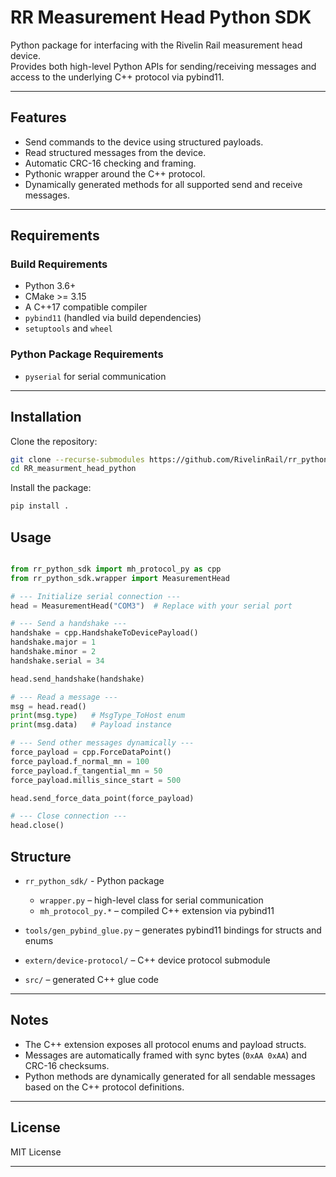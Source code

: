 # RR Measurement Head Python SDK

Python package for interfacing with the Rivelin Rail measurement head device.  
Provides both high-level Python APIs for sending/receiving messages and access to the underlying C++ protocol via pybind11.

---

## Features

- Send commands to the device using structured payloads.
- Read structured messages from the device.
- Automatic CRC-16 checking and framing.
- Pythonic wrapper around the C++ protocol.
- Dynamically generated methods for all supported send and receive messages.

---

## Requirements

### Build Requirements

- Python 3.6+
- CMake >= 3.15
- A C++17 compatible compiler
- `pybind11` (handled via build dependencies)
- `setuptools` and `wheel`

### Python Package Requirements

- `pyserial` for serial communication

---

## Installation

Clone the repository:

```bash
git clone --recurse-submodules https://github.com/RivelinRail/rr_python_sdk.git
cd RR_measurment_head_python
```

Install the package:

```bash
pip install .
```

## Usage 

```python

from rr_python_sdk import mh_protocol_py as cpp
from rr_python_sdk.wrapper import MeasurementHead

# --- Initialize serial connection ---
head = MeasurementHead("COM3")  # Replace with your serial port

# --- Send a handshake ---
handshake = cpp.HandshakeToDevicePayload()
handshake.major = 1
handshake.minor = 2
handshake.serial = 34

head.send_handshake(handshake)

# --- Read a message ---
msg = head.read()
print(msg.type)   # MsgType_ToHost enum
print(msg.data)   # Payload instance

# --- Send other messages dynamically ---
force_payload = cpp.ForceDataPoint()
force_payload.f_normal_mn = 100
force_payload.f_tangential_mn = 50
force_payload.millis_since_start = 500

head.send_force_data_point(force_payload)

# --- Close connection ---
head.close()

```

## Structure

* `rr_python_sdk/` - Python package

  * `wrapper.py` – high-level class for serial communication
  * `mh_protocol_py.*` – compiled C++ extension via pybind11
* `tools/gen_pybind_glue.py` – generates pybind11 bindings for structs and enums
* `extern/device-protocol/` – C++ device protocol submodule
* `src/` – generated C++ glue code

---

## Notes

* The C++ extension exposes all protocol enums and payload structs.
* Messages are automatically framed with sync bytes (`0xAA 0xAA`) and CRC-16 checksums.
* Python methods are dynamically generated for all sendable messages based on the C++ protocol definitions.

---

## License

MIT License

---